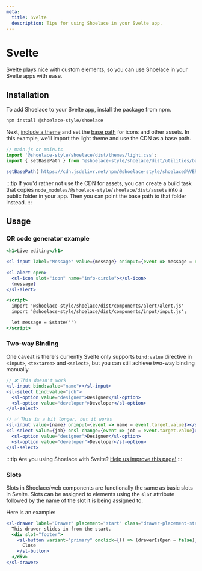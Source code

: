 ```yaml
---
meta:
  title: Svelte
  description: Tips for using Shoelace in your Svelte app.
---
```


# Svelte

Svelte [plays nice](https://custom-elements-everywhere.com/#svelte) with custom elements, so you can use Shoelace in your Svelte apps with ease.

## Installation

To add Shoelace to your Svelte app, install the package from npm.

```bash
npm install @shoelace-style/shoelace
```

Next, [include a theme](/getting-started/themes) and set the [base path](/getting-started/installation#setting-the-base-path) for icons and other assets. In this example, we'll import the light theme and use the CDN as a base path.

```jsx
// main.js or main.ts
import '@shoelace-style/shoelace/dist/themes/light.css';
import { setBasePath } from '@shoelace-style/shoelace/dist/utilities/base-path';

setBasePath('https://cdn.jsdelivr.net/npm/@shoelace-style/shoelace@%VERSION%/%CDNDIR%/');
```

:::tip
If you'd rather not use the CDN for assets, you can create a build task that copies `node_modules/@shoelace-style/shoelace/dist/assets` into a public folder in your app. Then you can point the base path to that folder instead.
:::

## Usage

### QR code generator example

```jsx
<h1>Live editing</h1>

<sl-input label="Message" value={message} oninput={event => message = event.target.value}></sl-input>

<sl-alert open>
  <sl-icon slot="icon" name="info-circle"></sl-icon>
  {message}
</sl-alert>

<script>
  import '@shoelace-style/shoelace/dist/components/alert/alert.js'
  import '@shoelace-style/shoelace/dist/components/input/input.js';

  let message = $state('')
</script>
```

### Two-way Binding

One caveat is there's currently Svelte only supports `bind:value` directive in `<input>`, `<textarea>` and `<select>`, but you can still achieve two-way binding manually.

```jsx
// ❌ This doesn't work
<sl-input bind:value="name"></sl-input>
<sl-select bind:value="job">
  <sl-option value="designer">Designer</sl-option>
  <sl-option value="developer">Developer</sl-option>
</sl-select>

// ✅ This is a bit longer, but it works
<sl-input value={name} oninput={event => name = event.target.value}></sl-input>
<sl-select value={job} onsl-change={event => job = event.target.value}>
  <sl-option value="designer">Designer</sl-option>
  <sl-option value="developer">Developer</sl-option>
</sl-select>
```

:::tip
Are you using Shoelace with Svelte? [Help us improve this page!](https://github.com/shoelace-style/shoelace/blob/next/docs/frameworks/svelte.md)
:::

### Slots

Slots in Shoelace/web components are functionally the same as basic slots in Svelte. Slots can be assigned to elements using the `slot` attribute followed by the name of the slot it is being assigned to.

Here is an example:

```jsx
<sl-drawer label="Drawer" placement="start" class="drawer-placement-start" bind:open={drawerIsOpen}>
  This drawer slides in from the start.
  <div slot="footer">
    <sl-button variant="primary" onclick={() => (drawerIsOpen = false)}>
      Close
    </sl-button>
  </div>
</sl-drawer>
```

